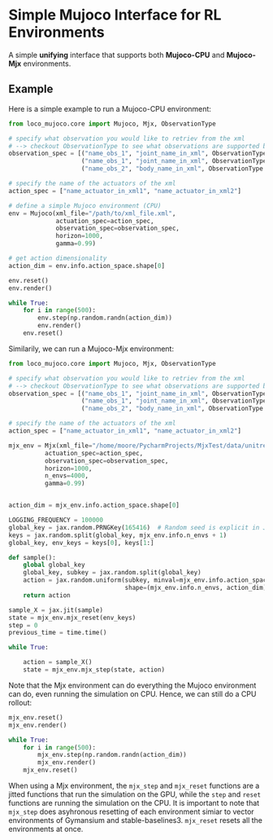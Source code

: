# Simple Mujoco Interface for RL Environments

A simple **unifying** interface that supports both **Mujoco-CPU**
and **Mujoco-Mjx** environments.

## Example
Here is a simple example to run a Mujoco-CPU environment:
```python
from loco_mujoco.core import Mujoco, Mjx, ObservationType

# specify what observation you would like to retriev from the xml
# --> checkout ObservationType to see what observations are supported by default
observation_spec = [("name_obs_1", "joint_name_in_xml", ObservationType.JOINT_POS),
                    ("name_obs_1", "joint_name_in_xml", ObservationType.JOINT_VEL),
                    ("name_obs_2", "body_name_in_xml", ObservationType.BODY_POS)]

# specify the name of the actuators of the xml
action_spec = ["name_actuator_in_xml1", "name_actuator_in_xml2"]

# define a simple Mujoco environment (CPU)
env = Mujoco(xml_file="/path/to/xml_file.xml",
             actuation_spec=action_spec,
             observation_spec=observation_spec,
             horizon=1000,
             gamma=0.99)

# get action dimensionality
action_dim = env.info.action_space.shape[0]

env.reset()
env.render()

while True:
    for i in range(500):
        env.step(np.random.randn(action_dim))
        env.render()
    env.reset()
```

Similarily, we can run a Mujoco-Mjx environment:
```python
from loco_mujoco.core import Mujoco, Mjx, ObservationType

# specify what observation you would like to retriev from the xml
# --> checkout ObservationType to see what observations are supported by default
observation_spec = [("name_obs_1", "joint_name_in_xml", ObservationType.JOINT_POS),
                    ("name_obs_1", "joint_name_in_xml", ObservationType.JOINT_VEL),
                    ("name_obs_2", "body_name_in_xml", ObservationType.BODY_POS)]

# specify the name of the actuators of the xml
action_spec = ["name_actuator_in_xml1", "name_actuator_in_xml2"]

mjx_env = Mjx(xml_file="/home/moore/PycharmProjects/MjxTest/data/unitree_h1/h1.xml",
          actuation_spec=action_spec,
          observation_spec=observation_spec,
          horizon=1000,
          n_envs=4000,
          gamma=0.99)


action_dim = mjx_env.info.action_space.shape[0]

LOGGING_FREQUENCY = 100000
global_key = jax.random.PRNGKey(165416)  # Random seed is explicit in JAX
keys = jax.random.split(global_key, mjx_env.info.n_envs + 1)
global_key, env_keys = keys[0], keys[1:]

def sample():
    global global_key
    global_key, subkey = jax.random.split(global_key)
    action = jax.random.uniform(subkey, minval=mjx_env.info.action_space.low, maxval=mjx_env.info.action_space.high,
                                shape=(mjx_env.info.n_envs, action_dim))
    return action

sample_X = jax.jit(sample)
state = mjx_env.mjx_reset(env_keys)
step = 0
previous_time = time.time()

while True:

    action = sample_X()
    state = mjx_env.mjx_step(state, action)
```
Note that the Mjx environment can do everything the Mujoco environment can do, even running the simulation on CPU. Hence, 
we can still do a CPU rollout:
```python
mjx_env.reset()
mjx_env.render()

while True:
    for i in range(500):
        mjx_env.step(np.random.randn(action_dim))
        mjx_env.render()
    mjx_env.reset()
```
When using a Mjx environment, the `mjx_step` and `mjx_reset` functions are a jitted functions that run the simulation
on the GPU, while the `step` and `reset` functions are running the simulation on the CPU. It is important
to note that `mjx_step` does asyhronous resetting of each environment simiar to vector environments of Gymansium and 
stable-baselines3. `mjx_reset` resets all the environments at once.
